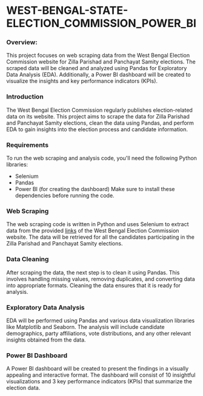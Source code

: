 # WEST-BENGAL-STATE-ELECTION_COMMISSION_POWER_BI

### Overview:
This project focuses on web scraping data from the West Bengal Election Commission website for Zilla Parishad and Panchayat Samity elections. The scraped data will be cleaned and analyzed using Pandas for Exploratory Data Analysis (EDA). Additionally, a Power BI dashboard will be created to visualize the insights and key performance indicators (KPIs).

### Introduction
The West Bengal Election Commission regularly publishes election-related data on its website. This project aims to scrape the data for Zilla Parishad and Panchayat Samity elections, clean the data using Pandas, and perform EDA to gain insights into the election process and candidate information.



### Requirements
To run the web scraping and analysis code, you'll need the following Python libraries:

- Selenium
- Pandas
- Power BI (for creating the dashboard)
Make sure to install these dependencies before running the code.



### Web Scraping
The web scraping code is written in Python and uses Selenium to extract data from the provided [links](https://portal.wbsec.org/) of the West Bengal Election Commission website. The data will be retrieved for all the candidates participating in the Zilla Parishad and Panchayat Samity elections.

### Data Cleaning
After scraping the data, the next step is to clean it using Pandas. This involves handling missing values, removing duplicates, and converting data into appropriate formats. Cleaning the data ensures that it is ready for analysis.

### Exploratory Data Analysis
EDA will be performed using Pandas and various data visualization libraries like Matplotlib and Seaborn. The analysis will include candidate demographics, party affiliations, vote distributions, and any other relevant insights obtained from the data.

### Power BI Dashboard
A Power BI dashboard will be created to present the findings in a visually appealing and interactive format. The dashboard will consist of 10 insightful visualizations and 3 key performance indicators (KPIs) that summarize the election data.

